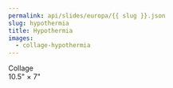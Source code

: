 ```yaml
---
permalink: api/slides/europa/{{ slug }}.json
slug: hypothermia
title: Hypothermia
images:
  - collage-hypothermia
---
```

Collage  
10.5" × 7"
